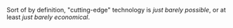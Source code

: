 Sort of by definition, "cutting-edge" technology is *just barely possible*, or at least *just barely economical*.